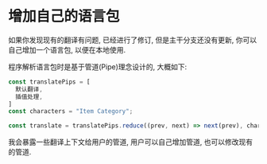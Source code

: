 # 增加自己的语言包

如果你发现现有的翻译有问题, 已经进行了修订, 但是主干分支还没有更新, 你可以自己增加一个语言包, 以便在本地使用.

程序解析语言包时是基于管道(Pipe)理念设计的, 大概如下:

```typescript
const translatePips = [
  默认翻译,
  插值处理,
]
const characters = "Item Category";

const translate = translatePips.reduce((prev, next) => next(prev), characters);
```

我会暴露一些翻译上下文给用户的管道, 用户可以自己增加管道, 也可以修改现有的管道.
